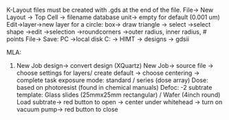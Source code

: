 K-Layout files must be created with .gds at the end of the file. 
  File-> New Layout -> Top Cell -> filename
  database unit-> empty for default (0.001 um)
  Edit->layer->new layer 
  for a circle: box-> draw triangle -> select ->select shape ->edit ->selection ->roundcorners ->outer radius, inner radius, # points
  File-> Save: PC ->local disk C: -> HIMT -> designs -> gdsii
  
MLA: 
1) New Job
  design-> convert design (XQuartz)
    New Job-> source file -> choose settings for layers/ create default -> choose centering -> complete task
  exposure mode: standard / series (dose array)
  Dose: based on photoresist (found in chemical manuals) 
  Defoc: -2
  subtrate template: Glass slides (25mmx25mm rectangular) / Wafer (4inch round)
  Load subtrate-> red button to open -> center under whitehead -> turn on vacuum pump-> red button to close 
